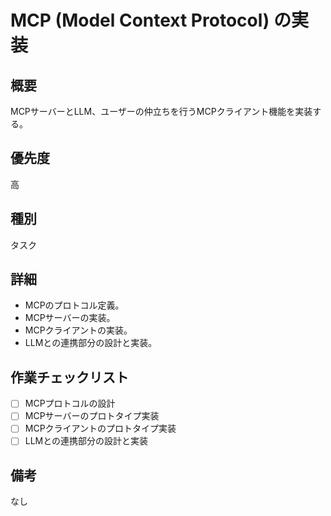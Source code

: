 # MCP (Model Context Protocol) の実装

## 概要
MCPサーバーとLLM、ユーザーの仲立ちを行うMCPクライアント機能を実装する。

## 優先度
高

## 種別
タスク

## 詳細
* MCPのプロトコル定義。
* MCPサーバーの実装。
* MCPクライアントの実装。
* LLMとの連携部分の設計と実装。

## 作業チェックリスト
* [ ] MCPプロトコルの設計
* [ ] MCPサーバーのプロトタイプ実装
* [ ] MCPクライアントのプロトタイプ実装
* [ ] LLMとの連携部分の設計と実装

## 備考
なし
